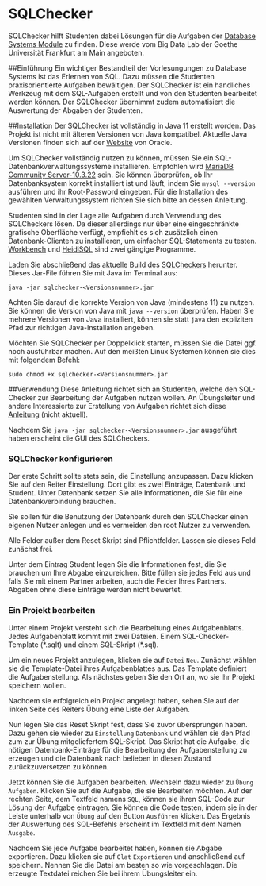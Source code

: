 # SQLChecker
SQLChecker hilft Studenten dabei Lösungen für die Aufgaben der [Database Systems Module](http://www.bigdata.uni-frankfurt.de/teaching/) zu finden. Diese werde vom Big Data Lab der Goethe Universität Frankfurt am Main angeboten.

##Einführung
Ein wichtiger Bestandteil der Vorlesungungen zu Database Systems  ist das Erlernen von SQL. Dazu müssen die Studenten praxisorientierte Aufgaben bewältigen. Der SQLChecker ist ein handliches Werkzeug mit dem SQL-Aufgaben erstellt und von den Studenten bearbeitet werden können. Der SQLChecker übernimmt zudem automatisiert die Auswertung der Abgaben der Studenten. 

##Installation
Der SQLChecker ist vollständig in Java 11 erstellt worden. Das Projekt ist nicht mit älteren Versionen von Java kompatibel. Aktuelle Java Versionen finden sich auf der [Website](https://www.oracle.com/technetwork/java/javase/downloads/index.html) von Oracle.
  
 Um SQLChecker vollständig nutzen zu können, müssen Sie ein SQL-Datenbankverwaltungssysteme installieren. Empfohlen wird [MariaDB Community Server-10.3.22](https://mariadb.com/downloads/) sein. Sie können überprüfen, ob Ihr Datenbanksystem korrekt installiert ist und läuft, indem Sie 
 `mysql --version` ausführen und ihr Root-Password eingeben. Für die Installation des gewählten Verwaltungssystem richten Sie sich bitte an dessen Anleitung.
 
 Studenten sind in der Lage alle Aufgaben durch Verwendung des SQLCheckers lösen. Da dieser allerdings nur über eine eingeschränkte grafische Oberfläche verfügt, empfiehlt es sich zusätzlich einen Datenbank-Clienten zu installieren, um einfacher SQL-Statements zu testen. [Workbench](https://www.mysql.com/de/products/workbench/) und [HeidiSQL](https://www.heidisql.com/) sind zwei gängige Programme.
 
 Laden Sie abschließend das aktuelle Build des [SQLCheckers](https://github.com/ptrckbnck/SQLChecker/releases) herunter. Dieses Jar-File führen Sie mit Java im Terminal aus:
 
 `java -jar sqlchecker-<Versionsnummer>.jar`
 
 Achten Sie darauf die korrekte Version von Java (mindestens 11) zu nutzen. Sie können die Version von Java mit `java --version` überprüfen. Haben Sie mehrere Versionen von Java installiert, können sie statt `java` den expliziten Pfad zur richtigen Java-Installation angeben.
 
 
  Möchten Sie SQLChecker per Doppelklick starten, müssen Sie die Datei ggf. noch ausführbar machen.  Auf den meißten Linux Systemen können sie dies mit folgendem Befehl:
  
  `sudo chmod +x sqlchecker-<Versionsnummer>.jar`
 
##Verwendung
Diese Anleitung richtet sich an Studenten, welche den SQL-Checker zur Bearbeitung der Aufgaben nutzen wollen. An Übungsleiter und andere Interessierte zur Erstellung von Aufgaben richtet sich diese [Anleitung](README-ADMIN.md) (nicht aktuell). 

 Nachdem Sie `java -jar sqlchecker-<Versionsnummer>.jar` ausgeführt haben erscheint die GUI des SQLCheckers.
  
 ### SQLChecker konfigurieren
 Der erste Schritt sollte stets sein, die Einstellung anzupassen. Dazu klicken Sie auf den Reiter Einstellung. Dort gibt es zwei Einträge, Datenbank und Student. Unter Datenbank setzen Sie alle Informationen, die Sie für eine Datenbankverbindung brauchen.
  
 Sie sollen für die Benutzung der Datenbank durch den SQLChecker einen eigenen Nutzer anlegen und es vermeiden den root Nutzer zu verwenden. 
   
 Alle Felder außer dem Reset Skript sind Pflichtfelder. Lassen sie dieses Feld zunächst frei.
  
 Unter dem Eintrag Student legen Sie die Informationen fest, die Sie brauchen um Ihre Abgabe einzureichen. Bitte füllen sie jedes Feld aus und falls Sie mit einem Partner arbeiten, auch die Felder Ihres Partners. Abgaben ohne diese Einträge werden nicht bewertet.

### Ein Projekt bearbeiten
Unter einem Projekt versteht sich die Bearbeitung eines Aufgabenblatts. Jedes Aufgabenblatt kommt mit zwei Dateien. Einem SQL-Checker-Template (\*.sqlt) und einem SQL-Skript (\*.sql).

Um ein neues Projekt anzulegen, klicken sie auf `Datei` `Neu`. Zunächst wählen sie die Template-Datei ihres Aufgabenblattes aus. Das Template definiert die Aufgabenstellung. Als nächstes geben Sie den Ort an, wo sie Ihr Projekt speichern wollen.

Nachdem sie erfolgreich ein Projekt angelegt haben, sehen Sie auf der linken Seite des Reiters Übung eine Liste der Aufgaben.

Nun legen Sie das Reset Skript fest, dass Sie zuvor übersprungen haben. Dazu gehen sie wieder zu `Einstellung` `Datenbank` und wählen sie den Pfad zum zur Übung mitgeliefertem SQL-Skript. Das Skript hat die Aufgabe, die nötigen Datenbank-Einträge für die Bearbeitung der Aufgabenstellung zu erzeugen und die Datenbank nach belieben in diesen Zustand zurückzuversetzen zu können.

Jetzt können Sie die Aufgaben bearbeiten. Wechseln dazu wieder zu `Übung` `Aufgaben`. Klicken Sie auf die Aufgabe, die sie Bearbeiten möchten. Auf der rechten Seite, dem Textfeld namens `SQL`, können sie ihren SQL-Code zur Lösung der Aufgabe eintragen. Sie können die Code testen, indem sie in der Leiste unterhalb von `Übung` auf den Button `Ausführen` klicken. Das Ergebnis der Auswertung des SQL-Befehls erscheint im Textfeld mit dem Namen `Ausgabe`.

Nachdem Sie jede Aufgabe bearbeitet haben, können sie Abgabe exportieren. Dazu klicken sie auf `Olat` `Exportieren` und anschließend auf speichern. Nennen Sie die Datei am besten so wie vorgeschlagen. Die erzeugte Textdatei reichen Sie bei ihrem Übungsleiter ein. 

 


